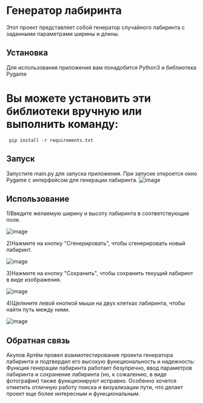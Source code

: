  # Генератор лабиринта
Этот проект представляет собой генератор случайного лабиринта с заданными параметрами ширины и длины.
   ## Установка
   Для использования приложения вам понадобится Python3 и библиотека Pygame
  # Вы можете установить эти библиотеки вручную или выполнить команду:
     pip install -r requirements.txt
   
  ## Запуск
Запустите main.py для запуска приложения. При запуске откроется окно Pygame с интерфейсом для генерации лабиринта.
![image](https://user-images.githubusercontent.com/65531225/233790573-4989a82a-75a9-499d-a5ac-104c790d76ed.png)
  
  ## Использование
   1)Введите желаемую ширину и высоту лабиринта в соответствующие поля.

![image](https://user-images.githubusercontent.com/65531225/233790619-4e9c1b91-329d-4544-b396-4dc8a91524a0.png)
   
   2)Нажмите на кнопку "Сгенерировать", чтобы сгенерировать новый лабиринт.

![image](https://user-images.githubusercontent.com/65531225/233790727-028c86b1-e7cc-45be-870b-09eb07e78a8e.png)

  3)Нажмите на кнопку "Сохранить", чтобы сохранить текущий лабиринт в виде изображения.

![image](https://user-images.githubusercontent.com/65531225/233790769-3dc8247d-8953-4696-9696-3e111ba785bf.png)

  4)Щелкните левой кнопкой мыши на двух клетках лабиринта, чтобы найти путь между ними.
 
 ![image](https://user-images.githubusercontent.com/65531225/233790806-b26b1f5d-510e-456e-a098-46812771366d.png)

## Обратная связь
Акулов Артём провел взаимотестирование проекта генератора лабиринта и подтвердил его высокую функциональность и надежность:
Функция генерации лабиринта работает безупречно, ввод параметров лабиринта и сохранение лабиринта (но, к сожалению, в виде фотографии) также функционируют исправно. Особенно хочется отметить отличную работу поиска и визуализации пути, что делает проект еще более интересным и функциональным. 
